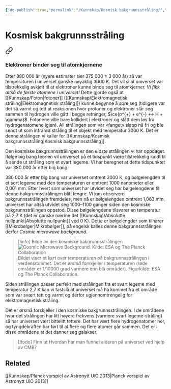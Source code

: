 ```yaml
---
{"dg-publish":true,"permalink":"/Kunnskap/Kosmisk bakgrunnsstråling/","title":"Kosmisk bakgrunnsstråling","tags":["naturfag","fyikk"]}
---
```



# Kosmisk bakgrunnsstråling

<div class="transclusion internal-embed is-loaded"><a class="markdown-embed-link" href="/kunnskap/big-bang/#elektroner-binder-seg-til-atomkjernene" aria-label="Open link"><svg xmlns="http://www.w3.org/2000/svg" width="24" height="24" viewBox="0 0 24 24" fill="none" stroke="currentColor" stroke-width="2" stroke-linecap="round" stroke-linejoin="round" class="svg-icon lucide-link"><path d="M10 13a5 5 0 0 0 7.54.54l3-3a5 5 0 0 0-7.07-7.07l-1.72 1.71"></path><path d="M14 11a5 5 0 0 0-7.54-.54l-3 3a5 5 0 0 0 7.07 7.07l1.71-1.71"></path></svg></a><div class="markdown-embed">



### Elektroner binder seg til atomkjernene
Etter 380 000 år (nyere estimater sier 375 000 $\pm$ 3 000 år) så var temperaturen i universet ganske nøyaktig 3000 K. Det vil si at universet var tilstrekkelig avkjølt til at elektroner kunne binde seg til atomkjerner. *Vi fikk altså de første atomene i universet!* Dette gjorde også at [[Kunnskap/Foton\|fotoner]] ([[Kunnskap/Elektromagnetisk stråling\|Elektromagnetisk stråling]]) kunne begynne å spre seg (tidligere var det så varmt og tett at reaksjonen hvor protoner og elektroner slår seg sammen til hydrogen ville gått i begge retninger, $\ce{p^{+} + e^{-} <-> H + \gamma}$. Fotonene ville bare kollidert i elektroner og slått dem løs fra hydrogenatomene igjen). All strålingen som var «fanget» slapp nå fri og ble sendt ut som infrarød stråling til et objekt med temperatur 3000 K. Det er denne strålingen vi kaller for [[Kunnskap/Kosmisk bakgrunnsstråling\|Kosmisk bakgrunnsstråling]].


</div></div>


Den kosmiske bakgrunnsstrålingen er den eldste strålingen vi har oppdaget. Ifølge big bang teorien vil universet på et tidspunkt være tilstrekkelig kaldt til å sende ut stråling som et svart legeme. Vi har beregnet at dette tidspunktet var 380 000 år etter big bang. 

380 000 år etter big bang var universet omtrent 3000 K, og bølgelengden til et sort legeme med den temperaturen er omtrent 1000 nanometer eller 0,001 mm. Etter hvert som universet har utvidet seg har bølgelengdene til denne bakgrunnsstrålingen blitt lengre. Vi kan observere bakgrunnsstrålingen fremdeles, men nå er bølgelengden omtrent 1,063 mm, universet har altså utvidet seg 1000–1100 ganger siden den kosmiske bakgrunnstrålingen oppstod. Disse bølgelengdene tilsvarer en temperatur på 2,7 K (det er ganske nærme det [[Kunnskap/Absolutte nullpunkt\|Absolutte nullpunkt]] ved 0 K). Dette er bølgelengder som tilhører [[Mikrobølger\|Mikrobølger]], på engelsk kalles denne bakgrunnsstrålingen derfor *Cosmic microwave background*. 

>[!info] Bilde av den kosmiske bakgrunnsstrålingen
>![Cosmic Microwave Background. Kilde: ESA og The Planck Collaboration](https://phys.libretexts.org/@api/deki/files/22213/Planck_CMB_Mollweide_565.jpg?revision=1)
>Bildet viser et kart over temperaturen på bakgrunnsstrålingen i verdensrommet. Det er *ørsmå* forskjeller i temperaturen (røde områder er 1/10000 grad varmere enn blå områder). Figurkilde: ESA og The Planck Collaboration.

Siden strålingen passer perfekt med strålingen fra et svart legeme med temperatur 2,7 K kan vi fastslå at universet må ha kommet fra et område som var svært tett og varmt og derfor ugjennomtrengelig for elektromagnetisk stråling.

Det er ørsmå forskjeller i den kosmiske bakgrunnsstrålingen. I de områdene hvor det strålingen har litt høyere frekvens (varmere svart legeme-stråling) så har universet vært bittelitt tettere. Det har vært flere hydrogenatomer her, og tyngdekraften har ført til at flere og flere atomer går sammen. Det er i disse områdene at det danner seg galakser.

>[!todo] Finn ut
>Hvordan har man funnet alderen på universet ved hjelp av CMB?

## Related
[[Kunnskap/Planck vorspiel av Astronytt UiO 2013\|Planck vorspiel av Astronytt UiO 2013]]
